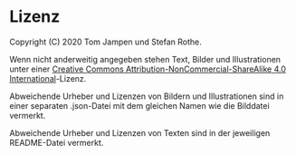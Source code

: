 # Lizenz

Copyright (C) 2020 Tom Jampen und Stefan Rothe.

Wenn nicht anderweitig angegeben stehen Text, Bilder und Illustrationen unter einer [Creative Commons Attribution-NonCommercial-ShareAlike 4.0 International][1]-Lizenz.

Abweichende Urheber und Lizenzen von Bildern und Illustrationen sind in einer separaten .json-Datei mit dem gleichen Namen wie die Bilddatei vermerkt.

Abweichende Urheber und Lizenzen von Texten sind in der jeweiligen README-Datei vermerkt.

[1]: https://creativecommons.org/licenses/by-nc-sa/4.0/

